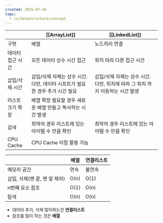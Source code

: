 ```yaml
---
created: 2025-07-16
tags:
  - cs/datastructure/concept
---
```

|           | [[ArrayList]]                                 | [[LinkedList]]                                 |
| --------- | --------------------------------------------- | ---------------------------------------------- |
| 구현        | 배열                                            | 노드끼리 연결                                        |
| 데이터 접근 시간 | 모든 데이터 상수 시간 접근                               | 위치 따라 다른 접근 시간                                 |
| 삽입/삭제 시간  | 삽입/삭제 자체는 상수 시간. 다만, 데이터 시프트가 필요한 경우 추가 시간 필요 | 삽입/삭제 자체는 상수 시간. 다만, 위치에 따라 그 위치 까지 이동하는 시간 발생 |
| 리스트 크기 확장 | 배열 확장 필요할 경우 새로운 배열 만들고 복사하는 시간 발생            |                                                |
| 검색        | 최악의 경우 리스트에 있는 아이템 수 만큼 확인                    | 최악의 경우 리스트에 있는 아이템 수 만큼 확인                     |
| CPU Cache | CPU Cache 이점 활용 가능                            |                                                |

|                     | 배열   | 연결리스트 |
| ------------------- | ---- | ----- |
| 메모리 공간              | 연속   | 불연속   |
| 삽입, 삭제(맨 끝, 맨 앞 제외) | O(n) | O(1)  |
| n번째 요소 참조           | O(1) | O(n)  |
| 탐색                  | O(n) | O(n)  |
- 데이터 추가, 삭제 많이하는건 **연결리스트**
- 참조를 많이 하는 것은 **배열**